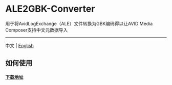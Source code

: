 # ALE2GBK-Converter
用于将AvidLogExchange（ALE）文件转换为GBK编码得以让AVID Media Composer支持中文元数据导入

---

中文 | [English](./README_en.md) 


## 如何使用

#### [下载地址](https://github.com/Ahua9527/ALE2GBK-Converter/releases/)